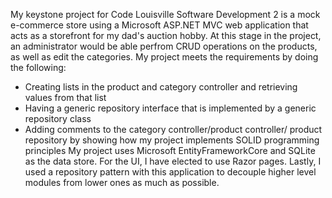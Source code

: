 My keystone project for Code Louisville Software Development 2 is a mock e-commerce store using a Microsoft ASP.NET MVC web application that acts as a storefront for my dad's auction hobby. At this stage in the project, an administrator would be able perfrom CRUD operations on the products, as well as edit the categories. My project meets the requirements by doing the following:
  * Creating lists in the product and category controller and retrieving values from that list
  * Having a generic repository interface that is implemented by a generic repository class
  * Adding comments to the category controller/product controller/ product repository by showing how my project implements SOLID programming principles
My project uses Microsoft EntityFrameworkCore and SQLite as the data store. For the UI, I have elected to use Razor pages. Lastly, I used a repository pattern with this application to decouple higher level modules from lower ones as much as possible.
